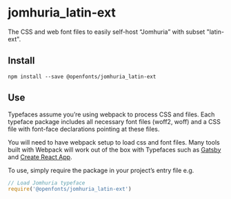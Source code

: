 
# jomhuria_latin-ext

The CSS and web font files to easily self-host “Jomhuria” with subset "latin-ext".

## Install

`npm install --save @openfonts/jomhuria_latin-ext`

## Use

Typefaces assume you’re using webpack to process CSS and files. Each typeface
package includes all necessary font files (woff2, woff) and a CSS file with
font-face declarations pointing at these files.

You will need to have webpack setup to load css and font files. Many tools built
with Webpack will work out of the box with Typefaces such as [Gatsby](https://github.com/gatsbyjs/gatsby)
and [Create React App](https://github.com/facebookincubator/create-react-app).

To use, simply require the package in your project’s entry file e.g.

```javascript
// Load Jomhuria typeface
require('@openfonts/jomhuria_latin-ext')
```
